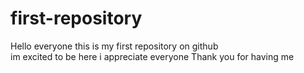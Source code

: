 # first-repository
Hello everyone this is my first repository on github  
im excited to be here
i appreciate everyone
Thank you for having me
